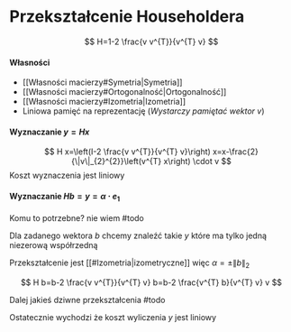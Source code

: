 # Przekształcenie Householdera

$$
H=1-2 \frac{v v^{T}}{v^{T} v}
$$

#### Własności
- [[Własności macierzy#Symetria|Symetria]]
- [[Własności macierzy#Ortogonalność|Ortogonalność]]
- [[Własności macierzy#Izometria|Izometria]]
- Liniowa pamięć na reprezentację (*Wystarczy pamiętać wektor $v$*)


#### Wyznaczanie $y = Hx$
$$
H x=\left(I-2 \frac{v v^{T}}{v^{T} v}\right) x=x-\frac{2}{\|v\|_{2}^{2}}\left(v^{T} x\right) \cdot v
$$
Koszt wyznaczenia jest liniowy


#### Wyznaczanie $Hb = y = \alpha \cdot e_1$

Komu to potrzebne? nie wiem #todo

Dla zadanego wektora $b$ chcemy znaleźć takie $y$ które ma tylko jedną niezerową współrzedną

Przekształcenie jest [[#Izometria|izometryczne]] więc $\alpha=\pm\|b\|_2$

$$
H b=b-2 \frac{v v^{T}}{v^{T} v} b=b-2 \frac{v^{T} b}{v^{T} v} v
$$

Dalej jakieś dziwne przekształcenia #todo 

Ostatecznie wychodzi że koszt wyliczenia $y$ jest liniowy